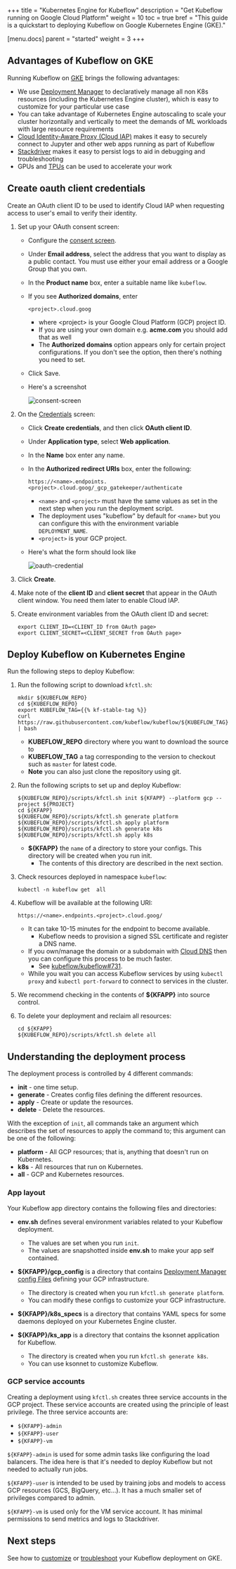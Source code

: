 +++
title = "Kubernetes Engine for Kubeflow"
description = "Get Kubeflow running on Google Cloud Platform"
weight = 10
toc = true
bref = "This guide is a quickstart to deploying Kubeflow on Google Kubernetes Engine (GKE)."

[menu.docs]
  parent = "started"
  weight = 3
+++

## Advantages of Kubeflow on GKE

Running Kubeflow on [GKE](https://cloud.google.com/kubernetes-engine/docs)
brings the following advantages:

  * We use [Deployment Manager](https://cloud.google.com/deployment-manager/docs/) to
    declaratively manage all non K8s resources (including the Kubernetes Engine cluster), which is easy to customize for your particular use case
  * You can take advantage of Kubernetes Engine autoscaling to scale your cluster horizontally and vertically
    to meet the demands of ML workloads with large resource requirements
  * [Cloud Identity-Aware Proxy (Cloud IAP)](https://cloud.google.com/iap/) makes it easy to securely connect to Jupyter and other
    web apps running as part of Kubeflow
  * [Stackdriver](https://cloud.google.com/logging/docs/) makes it easy to persist logs to aid in debugging
    and troubleshooting
  * GPUs and [TPUs](https://cloud.google.com/tpu/) can be used to accelerate your work

## Create oauth client credentials

Create an OAuth client ID to be used to identify Cloud IAP when requesting access to user's email to verify their identity.

1. Set up your OAuth consent screen:
   * Configure the [consent screen](https://console.cloud.google.com/apis/credentials/consent).
   * Under **Email address**, select the address that you want to display as a public contact. You must use either your email address or a Google Group that you own.
   * In the **Product name** box, enter a suitable name like `kubeflow`.
   * If you see **Authorized domains**, enter

        ```
        <project>.cloud.goog
        ```
        * where \<project\> is your Google Cloud Platform (GCP) project ID.
        * If you are using your own domain e.g. **acme.com** you should add that as well
        * The **Authorized domains** option appears only for certain project configurations. If you don't see the option, then there's nothing you need to set.        
   * Click Save.
   * Here's a screenshot
   
     ![consent-screen](/docs/images/consent-screen.png)
1. On the [Credentials](https://console.cloud.google.com/apis/credentials) screen:
   * Click **Create credentials**, and then click **OAuth client ID**.
   * Under **Application type**, select **Web application**.
   * In the **Name** box enter any name.
   * In the **Authorized redirect URIs** box, enter the following:

        ```
        https://<name>.endpoints.<project>.cloud.goog/_gcp_gatekeeper/authenticate
        ```
        * `<name>` and `<project>` must have the same values as set in the next
          step when you run the deployment script.
        * The deployment uses "kubeflow" by default for `<name>` but you can
          configure this with the environment variable `DEPLOYMENT_NAME`.
        * `<project>` is your GCP project.
    * Here's what the form should look like

      ![oauth-credential](/docs/images/oauth-credential.png)

1. Click **Create**.
1. Make note of the **client ID** and **client secret** that appear in the OAuth
  client window. You need them later to enable Cloud IAP.
1. Create environment variables from the OAuth client ID and secret:

    ```
    export CLIENT_ID=<CLIENT_ID from OAuth page>
    export CLIENT_SECRET=<CLIENT_SECRET from OAuth page>
    ```

## Deploy Kubeflow on Kubernetes Engine

Run the following steps to deploy Kubeflow:

1. Run the following script to download `kfctl.sh`:

    ```
    mkdir ${KUBEFLOW_REPO}
    cd ${KUBEFLOW_REPO}
    export KUBEFLOW_TAG={{% kf-stable-tag %}}
    curl https://raw.githubusercontent.com/kubeflow/kubeflow/${KUBEFLOW_TAG}/scripts/download.sh | bash
     ```
   * **KUBEFLOW_REPO** directory where you want to download the source to
   * **KUBEFLOW_TAG** a tag corresponding to the version to checkout such as `master` for latest code.
   * **Note** you can also just clone the repository using git.
1. Run the following scripts to set up and deploy Kubeflow:

    ```
    ${KUBEFLOW_REPO}/scripts/kfctl.sh init ${KFAPP} --platform gcp --project ${PROJECT}
    cd ${KFAPP}
    ${KUBEFLOW_REPO}/scripts/kfctl.sh generate platform
    ${KUBEFLOW_REPO}/scripts/kfctl.sh apply platform
    ${KUBEFLOW_REPO}/scripts/kfctl.sh generate k8s
    ${KUBEFLOW_REPO}/scripts/kfctl.sh apply k8s
    ```
   * **${KFAPP}** the `name` of a directory to store your configs. This directory will be created when you run init.
      * The contents of this directory are described in the next section.
1. Check resources deployed in namespace `kubeflow`:

    ```
    kubectl -n kubeflow get  all
    ```
1. Kubeflow will be available at the following URI:

    ```
    https://<name>.endpoints.<project>.cloud.goog/
    ```
   * It can take 10-15 minutes for the endpoint to become available.
     * Kubeflow needs to provision a signed SSL certificate and register a DNS name.
   * If you own/manage the domain or a subdomain with [Cloud DNS](https://cloud.google.com/dns/docs/)
     then you can configure this process to be much faster.
     * See [kubeflow/kubeflow#731](https://github.com/kubeflow/kubeflow/issues/731).
   * While you wait you can access Kubeflow services by using `kubectl proxy` and `kubectl port-forward` to connect to services in the cluster.
1. We recommend checking in the contents of **${KFAPP}** into source control.
1. To delete your deployment and reclaim all resources:

    ```
    cd ${KFAPP}
    ${KUBEFLOW_REPO}/scripts/kfctl.sh delete all
    ```

## Understanding the deployment process

The deployment process is controlled by 4 different commands:

* **init** - one time setup.
* **generate** - Creates config files defining the different resources.
* **apply** - Create or update the resources.
* **delete** - Delete the resources.

With the exception of `init`, all commands take an argument which describes the
set of resources to apply the command to; this argument can be one of the
following:

* **platform** - All GCP resources; that is, anything that doesn't run on Kubernetes.
* **k8s** - All resources that run on Kubernetes.
* **all** - GCP and Kubernetes resources.

### App layout

Your Kubeflow app directory contains the following files and directories:

* **env.sh** defines several environment variables related to your Kubeflow deployment.

  * The values are set when you run `init`.
  * The values are snapshotted inside **env.sh** to make your app self contained.

* **${KFAPP}/gcp_config** is a directory that contains [Deployment Manager config Files](https://cloud.google.com/deployment-manager/docs/configuration/) defining your GCP infrastructure.

  * The directory is created when you run `kfctl.sh generate platform`.
  * You can modify these configs to customize your GCP infrastructure.

* **${KFAPP}/k8s_specs** is a directory that contains YAML specs for some daemons deployed on your Kubernetes Engine cluster.

* **${KFAPP}/ks_app** is a directory that contains the ksonnet application for Kubeflow.

  * The directory is created when you run `kfctl.sh generate k8s`.
  * You can use ksonnet to customize Kubeflow.

### GCP service accounts

Creating a deployment using `kfctl.sh` creates three service accounts in the GCP project. These service accounts are created using the principle of least privilege. The three service accounts are:

* `${KFAPP}-admin`
* `${KFAPP}-user`
* `${KFAPP}-vm`

`${KFAPP}-admin` is used for some admin tasks like configuring the load balancers. The idea here is that it's needed to deploy Kubeflow but not needed to actually run jobs.

`${KFAPP}-user` is intended to be used by training jobs and models to access GCP resources (GCS, BigQuery, etc...). It has a much smaller set of privileges compared to admin.

`${KFAPP}-vm` is used only for the VM service account. It has minimal permissions to send metrics and logs to Stackdriver.

## Next steps

See how to [customize](/docs/guides/gke/customizing-gke) or 
[troubleshoot](/docs/guides/gke/troubleshooting-gke) your Kubeflow deployment on
GKE.
